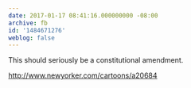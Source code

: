 ```yaml
---
date: 2017-01-17 08:41:16.000000000 -08:00
archive: fb
id: '1484671276'
weblog: false
---
```


This should seriously be a constitutional amendment.

http://www.newyorker.com/cartoons/a20684
